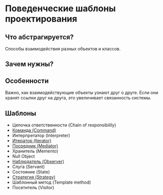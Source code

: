 # Поведенческие шаблоны проектирования

## Что абстрагируется?
Способы взаимодействия разных объектов и классов.

## Зачем нужны?


## Особенности
Важно, как взаимодействующие объекты узнают друг о друге. Если они хранят ссылки друг на друга, это увеличивает связанность системы.

## Шаблоны

* Цепочка ответственности (Chain of responsibilily)
* [Команда (Command)](./command)
* Интерпретатор (Interpreter)
* [Итератор (Iterator)](./iterator)
* [Посредник (Mediator)](./mediator)
* Хранитель (Memento)
* Null Object
* [Наблюдатель (Observer)](./observer)
* Слуга (Servant)
* Состояние (State)
* [Стратегия (Strategy)](./strategy)
* Шаблонный метод (Template method)
* Посетитель (Visitor)
